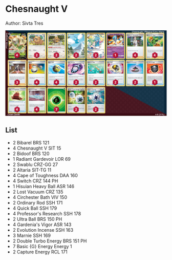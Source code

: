 # Chesnaught V

Author: Sivta Tres

![decklist](../../!Images/Standard/3SWSH-CRZ/Chesnaught%20V.PNG)

## List
* 2 Bibarel BRS 121
* 4 Chesnaught V SIT 15
* 2 Bidoof BRS 120
* 1 Radiant Gardevoir LOR 69
* 2 Swablu CRZ-GG 27
* 2 Altaria SIT-TG 11
* 4 Cape of Toughness DAA 160
* 4 Switch CRZ 144 PH
* 1 Hisuian Heavy Ball ASR 146
* 2 Lost Vacuum CRZ 135
* 4 Circhester Bath VIV 150
* 2 Ordinary Rod SSH 171
* 4 Quick Ball SSH 179
* 4 Professor's Research SSH 178
* 2 Ultra Ball BRS 150 PH
* 4 Gardenia's Vigor ASR 143
* 2 Evolution Incense SSH 163
* 3 Marnie SSH 169
* 2 Double Turbo Energy BRS 151 PH
* 7 Basic {G} Energy Energy 1
* 2 Capture Energy RCL 171
